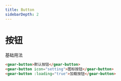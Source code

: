 ```yaml
---
title: Button
sidebarDepth: 2
---
```


# 按钮

基础用法

<button-demos></button-demos>  

```HTML
<gear-button>默认按钮</gear-button>
<gear-button icon="setting">图标按钮</gear-button>
<gear-button :loading="true">加载按钮</gear-button>
```